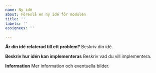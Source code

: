 ```yaml
---
name: Ny idé
about: Föreslå en ny idé för modulen
title: ''
labels: ''
assignees: ''

---
```


**Är din idé relaterad till ett problem?**
Beskriv din idé.

**Beskriv hur idén kan implementeras**
Beskriv vad du vill implementera.

**Information**
Mer information och eventuella bilder.
